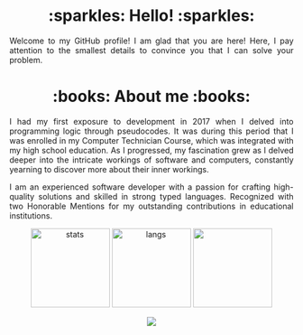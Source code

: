 <h1 align="center"> :sparkles: Hello! :sparkles: </h1>
<p align="justify">Welcome to my GitHub profile! I am glad that you are here! Here, I pay attention to the smallest details to convince you that I can solve your problem.
</p>

<h1 align="center"> :books: About me :books: </h1>
<p align="justify">I had my first exposure to development in 2017 when I delved into programming logic through pseudocodes. It was during this period that I was enrolled in my Computer Technician Course, which was integrated with my high school education. As I progressed, my fascination grew as I delved deeper into the intricate workings of software and computers, constantly yearning to discover more about their inner workings.</p>

<p align="justify">I am an experienced software developer with a passion for crafting high-quality solutions and skilled in strong typed languages. Recognized with two Honorable Mentions for my outstanding contributions in educational institutions.</p>


<p align="center">
  <img src="https://github-readme-stats.vercel.app/api?username=barbaraport&theme=bear" alt="stats" height="140">
  <img src="https://github-readme-stats.vercel.app/api/top-langs/?username=barbaraport&hide=jupyter%20notebook&layout=compact&theme=bear&count_private=true&include_all_commits=true" alt="langs" height="140">
  <img src="https://github-readme-streak-stats.herokuapp.com?user=barbaraport&theme=bear&date_format=M%20j%5B%2C%20Y%5D" height="140">
</p>
<p align="center"> 
  <a href="https://www.linkedin.com/in/barbaraport/">
    <a href="https://img.shields.io/badge/LinkedIn-0077B5?style=for-the-badge&logo=linkedin&logoColor=white" />
  </a>
  <a href="https://visitcount.itsvg.in">
    <img src="https://komarev.com/ghpvc/?username=barbaraport&color=ff69b4&style=plastic" />
  </a>
</p>
